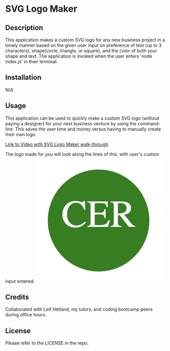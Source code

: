 # SVG Logo Maker

## Description

This application makes a custom SVG logo for any new business project in a timely manner based on the given user input on preference of text (up to 3 characters), shape(circle, triangle, or square), and the color of both your shape and text. The application is invoked when the user enters 'node index.js' in their terminal.

## Installation

N/A

## Usage

This application can be used to quickly make a custom SVG logo (without paying a designer) for your next business venture by using the command-line. This saves the user time and money versus having to manually create their own logo.

[Link to Video with SVG Logo Maker walk-through]()

The logo made for you will look along the lines of this, with user's custom input entered:
![screenshot](./screenshot.jpg)


## Credits

Collaborated with Leif Hetland, my tutors, and coding bootcamp peers during office hours.

## License

Please refer to the LICENSE in the repo.